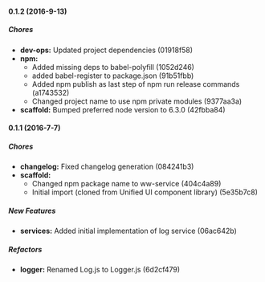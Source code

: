 #### 0.1.2 (2016-9-13)

##### Chores

* **dev-ops:** Updated project dependencies (01918f58)
* **npm:**
  * Added missing deps to babel-polyfill (1052d246)
  * added babel-register to package.json (91b51fbb)
  * Added npm publish as last step of npm run release commands (a1743532)
  * Changed project name to use npm private modules (9377aa3a)
* **scaffold:** Bumped preferred node version to 6.3.0 (42fbba84)

#### 0.1.1 (2016-7-7)

##### Chores

* **changelog:** Fixed changelog generation (084241b3)
* **scaffold:**
  * Changed npm package name to ww-service (404c4a89)
  * Initial import (cloned from Unified UI component library) (5e35b7c8)

##### New Features

* **services:** Added initial implementation of log service (06ac642b)

##### Refactors

* **logger:** Renamed Log.js to Logger.js (6d2cf479)

